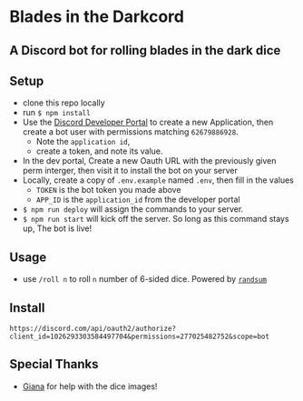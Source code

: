 # Blades in the Darkcord

## A Discord bot for rolling blades in the dark dice

## Setup

- clone this repo locally
- run `$ npm install`
- Use the [Discord Developer Portal](https://discord.com/developers/) to create
  a new Application, then create a bot user with permissions matching
  `62679886928`.
  - Note the `application id`,
  - create a token, and note its value.
- In the dev portal, Create a new Oauth URL with the previously given perm
  interger, then visit it to install the bot on your server
- Locally, create a copy of `.env.example` named `.env`, then fill in the values
  - `TOKEN` is the bot token you made above
  - `APP_ID` is the `application_id` from the developer portal
- `$ npm run deploy` will assign the commands to your server.
- `$ npm run start` will kick off the server. So long as this command stays up,
  The bot is live!

## Usage

- use `/roll n` to roll `n` number of 6-sided dice. Powered by
  [`randsum`](https://github.com/alxjrvs/randsum)

## Install

`https://discord.com/api/oauth2/authorize?client_id=1026293303584497704&permissions=277025482752&scope=bot`

## Special Thanks

- [Giana](https://twitter.com/_doglizard) for help with the dice images!
